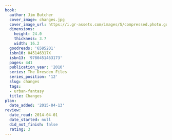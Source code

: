 ```yaml
---
book:
  author: Jim Butcher
  cover_image: changes.jpg
  cover_image_url: https://i.gr-assets.com/images/S/compressed.photo.goodreads.com/books/1304027244l/6585201._SX98_.jpg
  dimensions:
    height: 24.0
    thickness: 3.7
    width: 16.2
  goodreads: '6585201'
  isbn10: 045146317X
  isbn13: '9780451463173'
  pages: 441
  publication_year: '2010'
  series: The Dresden Files
  series_position: '12'
  slug: changes
  tags:
  - urban-fantasy
  title: Changes
plan:
  date_added: '2015-04-13'
review:
  date_read: 2014-04-01
  date_started: null
  did_not_finish: false
  rating: 3
---
```

